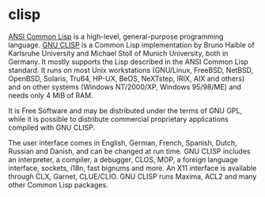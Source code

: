 # clisp

[ANSI Common Lisp](http://www.lispworks.com/documentation/HyperSpec/Front/) is
a high-level, general-purpose programming language.
[GNU CLISP](https://clisp.sourceforge.io/) is a Common Lisp implementation by
Bruno Haible of Karlsruhe University and Michael Stoll of Munich University,
both in Germany.  It mostly supports the Lisp described in the ANSI Common
Lisp standard.  It runs on most Unix workstations (GNU/Linux, FreeBSD, NetBSD,
OpenBSD, Solaris, Tru64, HP-UX, BeOS, NeXTstep, IRIX, AIX and others) and on
other systems (Windows NT/2000/XP, Windows 95/98/ME) and needs only 4 MiB of
RAM.

It is Free Software and may be distributed under the terms of GNU GPL, while
it is possible to distribute commercial proprietary applications compiled with
GNU CLISP.

The user interface comes in English, German, French, Spanish, Dutch, Russian
and Danish, and can be changed at run time.  GNU CLISP includes an
interpreter, a compiler, a debugger, CLOS, MOP, a foreign language interface,
sockets, i18n, fast bignums and more.  An X11 interface is available through
CLX, Garnet, CLUE/CLIO.  GNU CLISP runs Maxima, ACL2 and many other Common
Lisp packages.
